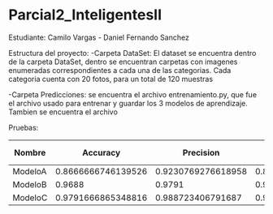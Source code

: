 # Parcial2_InteligentesII

Estudiante: Camilo Vargas  -  Daniel Fernando Sanchez

Estructura del proyecto:
-Carpeta DataSet: El dataset se encuentra dentro de la carpeta DataSet, dentro se encuentran carpetas con imagenes enumeradas correspondientes a cada una de las categorias. Cada categoria cuenta con 20 fotos, para un total de 120 muestras

-Carpeta Predicciones: se encuentra el archivo entrenamiento.py, que fue el archivo usado para entrenar y guardar los 3 modelos de aprendizaje. Tambien se encuentra el archivo

Pruebas:

| Nombre  | Accuracy               | Precision              | Recall                 | F1 Score               | loss                   | Epochs | Tiempo de respuesta (2 detecciones) |
|---------|------------------------|------------------------|------------------------|------------------------|------------------------|--------|-----------------------------------|
| ModeloA | 0.8666666746139526     | 0.9230769276618958     | 0.800000011920929      | 0.6933333553314208     | 0.4817933142185211     | 10     | 0.6131973266601562               |
| ModeloB | 0.9688                 | 0.9791                 | 0.947                  | 0.9662                 | 0.18007                | 30     | 0.41141271591186523              |
| ModeloC | 0.9791666865348816     | 0.988723406791687      | 0.9583333134651184     | 0.9784210437288574     | 0.17321038246154785    | 20     | 0.5040385723114014               |
